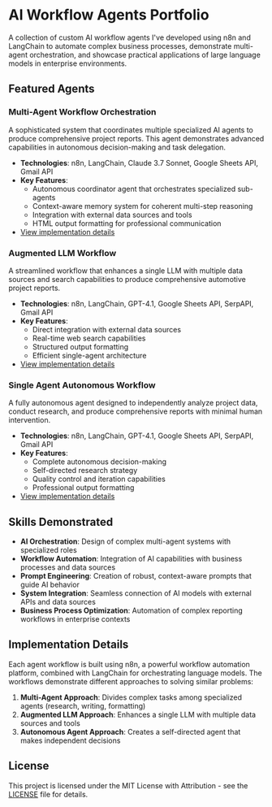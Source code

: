 # AI Workflow Agents Portfolio

A collection of custom AI workflow agents I've developed using n8n and LangChain to automate complex business processes, demonstrate multi-agent orchestration, and showcase practical applications of large language models in enterprise environments.

## Featured Agents

### Multi-Agent Workflow Orchestration
A sophisticated system that coordinates multiple specialized AI agents to produce comprehensive project reports. This agent demonstrates advanced capabilities in autonomous decision-making and task delegation.
- **Technologies**: n8n, LangChain, Claude 3.7 Sonnet, Google Sheets API, Gmail API
- **Key Features**: 
  - Autonomous coordinator agent that orchestrates specialized sub-agents
  - Context-aware memory system for coherent multi-step reasoning
  - Integration with external data sources and tools
  - HTML output formatting for professional communication
- [View implementation details](./multi-agent-workflow/)

### Augmented LLM Workflow
A streamlined workflow that enhances a single LLM with multiple data sources and search capabilities to produce comprehensive automotive project reports.
- **Technologies**: n8n, LangChain, GPT-4.1, Google Sheets API, SerpAPI, Gmail API
- **Key Features**: 
  - Direct integration with external data sources
  - Real-time web search capabilities
  - Structured output formatting
  - Efficient single-agent architecture
- [View implementation details](./augmented-llm-workflow/)

### Single Agent Autonomous Workflow
A fully autonomous agent designed to independently analyze project data, conduct research, and produce comprehensive reports with minimal human intervention.
- **Technologies**: n8n, LangChain, GPT-4.1, Google Sheets API, SerpAPI, Gmail API
- **Key Features**: 
  - Complete autonomous decision-making
  - Self-directed research strategy
  - Quality control and iteration capabilities
  - Professional output formatting
- [View implementation details](./single-agent-workflow/)

## Skills Demonstrated

- **AI Orchestration**: Design of complex multi-agent systems with specialized roles
- **Workflow Automation**: Integration of AI capabilities with business processes and data sources
- **Prompt Engineering**: Creation of robust, context-aware prompts that guide AI behavior
- **System Integration**: Seamless connection of AI models with external APIs and data sources
- **Business Process Optimization**: Automation of complex reporting workflows in enterprise contexts

## Implementation Details

Each agent workflow is built using n8n, a powerful workflow automation platform, combined with LangChain for orchestrating language models. The workflows demonstrate different approaches to solving similar problems:

1. **Multi-Agent Approach**: Divides complex tasks among specialized agents (research, writing, formatting)
2. **Augmented LLM Approach**: Enhances a single LLM with multiple data sources and tools
3. **Autonomous Agent Approach**: Creates a self-directed agent that makes independent decisions

## License

This project is licensed under the MIT License with Attribution - see the [LICENSE](LICENSE) file for details.
